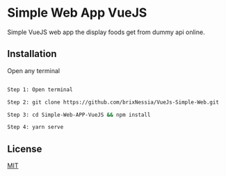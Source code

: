 # Simple Web App VueJS

Simple VueJS web app the display foods get from dummy api online.

## Installation

Open any terminal

```bash

Step 1: Open terminal

Step 2: git clone https://github.com/brixNessia/VueJs-Simple-Web.git

Step 3: cd Simple-Web-APP-VueJS && npm install

Step 4: yarn serve
```

## License

[MIT](https://choosealicense.com/licenses/mit/)
